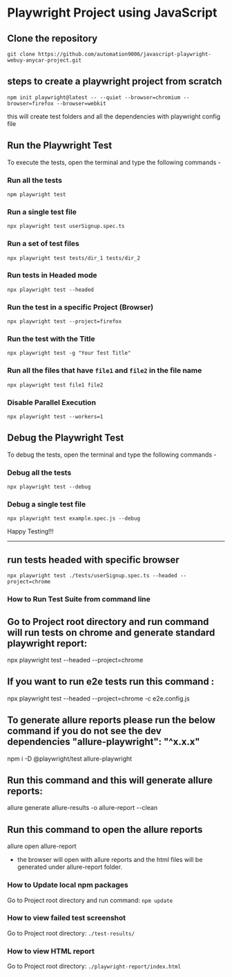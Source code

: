 # Playwright Project using JavaScript


## Clone the repository

```shell
git clone https://github.com/automation9006/javascript-playwright-webuy-anycar-project.git
```

## steps to create a playwright project from scratch
```shell
npm init playwright@latest -- --quiet --browser=chromium --browser=firefox --browser=webkit
``` 
this will create test folders and all the dependencies with playwright config file

## Run the Playwright Test
To execute the tests, open the terminal and type the following commands -

### **Run all the tests**
```shell
npm playwright test
```

### **Run a single test file**
```shell
npx playwright test userSignup.spec.ts
```

### **Run a set of test files**
```shell
npx playwright test tests/dir_1 tests/dir_2
```

### **Run tests in Headed mode**
```shell
npx playwright test --headed
```

### **Run the test in a specific Project (Browser)**
```shell
npx playwright test --project=firefox
```

### **Run the test with the Title**
```shell
npx playwright test -g "Your Test Title"
```

### **Run all the files that have `file1` and `file2` in the file name**
```shell
npx playwright test file1 file2
```

### **Disable Parallel Execution**
```shell
npx playwright test --workers=1
```

## Debug the Playwright Test
To debug the tests, open the terminal and type the following commands -

### **Debug all the tests**
```shell
npx playwright test --debug
```

### **Debug a single test file**
```shell
npx playwright test example.spec.js --debug
```

Happy Testing!!!

---

## run tests headed with specific browser
```shell
npx playwright test ./tests/userSignup.spec.ts --headed --project=chrome

```
### How to Run Test Suite from command line

## Go to Project root directory and run command will run tests on chrome and generate standard playwright report:

npx playwright test --headed --project=chrome

## If you want to run e2e tests run this command :

npx playwright test --headed --project=chrome -c e2e.config.js

## To generate allure reports please run the below command if you do not see the dev dependencies  "allure-playwright": "^x.x.x"

npm i -D @playwright/test allure-playwright

## Run this command and this will generate allure reports:
 
 allure generate allure-results -o allure-report --clean

 ## Run this command to open the allure reports

allure open allure-report

* the browser will open with allure reports and the html files will be generated under allure-report folder.


 ### How to Update local npm packages
 Go to Project root directory and run command: `npm update`

 ### How to view failed test screenshot
Go to Project root directory: `./test-results/`

### How to view HTML report
Go to Project root directory: `./playwright-report/index.html`
